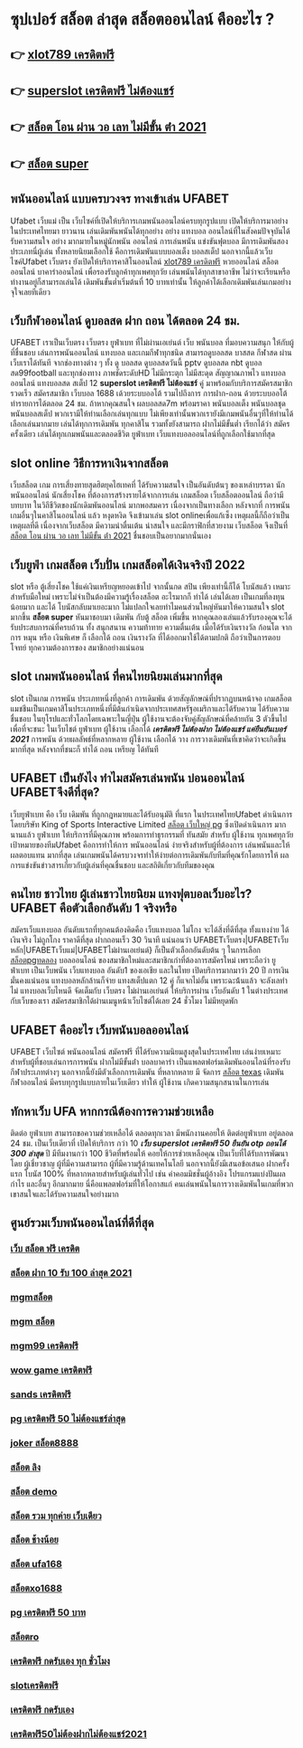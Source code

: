 # ซุปเปอร์ สล็อต ล่าสุด สล็อตออนไลน์  คืออะไร ?

## 👉 [xlot789 เครดิตฟรี](https://mabet.net/)
## 👉 [superslot เครดิตฟรี ไม่ต้องแชร์](https://mabet.net/register/)
## 👉 [สล็อต โอน ผ่าน วอ เลท ไม่มีขั้น ต่ํา 2021](https://mabet.net/credit-free-100/)
## 👉 [สล็อต super](https://mabet.net/pg-slot-credit-free/)

## พนันออนไลน์ แบบครบวงจร ทางเข้าเล่น UFABET 

 Ufabet เว็บแม่   เป็น  เว็บไซค์ที่เปิดให้บริการเกมพนันออนไลน์ครบทุกรูปแบบ เปิดให้บริการมาอย่างในประเทศไทยมา ยาวนาน  เล่นเดิมพันพนันได้ทุกอย่าง  อย่าง  แทงบอล ออนไลน์ที่ในสังคมปัจจุบันได้รับความสนใจ อย่าง  มากมายในหมู่นักพนัน ออนไลน์  การเล่นพนัน แข่งขันฟุตบอล มีการเดิมพันสองประเภทนี่ผู้เล่น ทั้งหลายนิยมเลือกใช้  คือการเดิมพันแบบบอลเต็ง บอลสเต็ป นอกจากนี้แล้วเว็บไซค์Ufabet เว็บตรง  ยังเปิดให้บริการคาสิโนออนไลน์ [xlot789 เครดิตฟรี](https://mabet.net/register/) หวยออนไลน์ สล็อตออนไลน์ บาคาร่าออนไลน์  เพื่อรองรับลูกค้าทุกเพศทุกวัย เล่นพนันได้ทุกสาขาอาชีพ ไม่ว่าจะเรียนหรือทำงานอยู่ก็สามารถเล่นได้ เดิมพันขั้นต่ำเริ่มต้นที่ 10 บาทเท่านั้น ให้ลูกค้าได้เลือกเดิมพันเล่นเกมอย่างจุใจเลยทีเดียว


##  เว็บกีฬาออนไลน์ ดูบอลสด ฝาก ถอน ได้ตลอด 24 ชม.

UFABET เราเป็นเว็บตรง เว็บตรง ยูฟ่าเบท ที่ไม่ผ่านเอเย่นต์  เว็บ พนันบอล ที่มอบความสนุก ให้กับผู้ที่ชื่นชอบ เล่นการพนันออนไลน์ แทงบอล และเกมกีฬาทุกชนิด สามารถดูบอลสด บาสสด กีฬาสด ผ่านเว็บเราได้ทันที จากช่องทางต่าง ๆ ทั้ง   ดู บอลสด ดูบอลสดวันนี้ pptv ดูบอลสด nbt ดูบอลสด99football และทุกช่องทาง ภาพชัดระดับHD ไม่มีกระตุก ไม่มีสะดุด สัญญาณภาพไว แทงบอลออนไลน์ แทงบอลสด สเต็ป 12 **superslot เครดิตฟรี ไม่ต้องแชร์** คู่  มาพร้อมกับบริการสมัครสมาชิกรวดเร็ว สมัครสมาชิก เว็บบอล 1688 เด้วยระบบออโต้ รวมไปถึงการ การฝาก-ถอน ด้วยระบบออโต้  ทำรายการได้ตลอด 24 ชม. ถ้าหากคุณสนใจ ผลบอลสด7m พร้อมราคา พนันบอลเต็ง พนันบอลชุด พนันบอลสเต็ป พวกเรามีให้ท่านเลือกเล่นทุกแบบ ไม่เพียงเท่านั้นพวกเรายังมีเกมพนันอื่นๆที่ให้ท่านได้เลือกเล่นมากมาย  เล่นได้ทุกการเดิมพัน ทุกคาสิโน รวมทั้งยังสามารถ ฝากไม่มีขั้นต่ำ เรียกได้ว่า สมัครครั้งเดียว เล่นได้ทุกเกมพนันและตลอดชีวิต ยูฟ่าเบท เว็บแทงบอลออนไลน์ที่ถูกเลือกใช้มากที่สุด

##  slot online  วิธีการหาเงินจากสล็อต 

เว็บสล็อต  เกม การเสี่ยงทายสุดฮิตยุคไฮเทคที่  ได้รับความสนใจ เป็นอันดับต้นๆ ของเหล่าบรรดา นักพนันออนไลน์ นักเสี่ยงโชค ที่ต้องการสร้างรายได้จากการเล่น เกมสล็อต  เว็บสล็อตออนไลน์ ถือว่ามีบทบาท ในวิถีชีวิตของนักเดิมพันออนไลน์ มากพอสมควร เนื่องจากเป็นทางเลือก หลังจากที่ การพนัน เกมอื่นๆในคาสิโนออนไลน์   แล้ว หงุดหงิด จึงเข้ามาเล่น slot onlineเพื่อแก้เซ็ง เหตุผลนี้ก็ถือว่าเป็นเหตุผลที่ดี เนื่องจากเว็บสล็อต  มีความน่าตื่นเต้น น่าสนใจ และมีกราฟิกที่สวยงาม เว็บสล็อต จึงเป็นที่ [สล็อต โอน ผ่าน วอ เลท ไม่มีขั้น ต่ํา 2021](https://mabet.net/pg-slot-credit-free/) ชื่นชอบเป็นอยากมากนั่นเอง


## เว็บยูฟ่า เกมสล็อต เว็บปั่น เกมสล็อตได้เงินจริงปี 2022

 slot หรือ ตู้เสี่ยงโชค ใช้แค่เงินเหรียญหยอดเข้าไป จากนั้นกด   สปิน  เพียงเท่านี้ก็ได้ โบนัสแล้ว เหมาะสำหรับมือใหม่  เพราะไม่จำเป็นต้องมีความรู้เรื่องสล็อต อะไรมากก็ ทำได้ เล่นได้เลย เป็นเกมที่ลงทุนน้อยมาก และได้ โบนัสกลับมาเยอะมาก ไม่แปลกใจเลยทำไมคนส่วนใหญ่หันมาให้ความสนใจ slot มากขึ้น **สล็อต super** หันมาชอบมา เดิมพัน กับตู้ สล็อต เพิ่มขึ้น หากคุณลองเล่นแล้วรับรองคุณจะได้รับประสบการณ์ที่ครบถ้วน ทั้ง สนุกสนาน  ความท้าทาย ความตื่นเต้น เมื่อได้รับเงินรางวัล ก้อนโต จากการ หมุน หรือ เงินพิเศษ ก็ เลือกได้ ถอน เงินรางวัล ที่ได้ออกมาใช้ได้ตามปกติ ถือว่าเป็นการตอบโจทย์ ทุกความต้องการของ สมาชิกอย่างแน่นอน 


##  slot  เกมพนันออนไลน์ ที่คนไทยนิยมเล่นมากที่สุด

 slot เป็นเกม  การพนัน ประเภทหนึ่งที่ลูกค้า  การเดิมพัน ด้วยสัญลักษณ์ที่ปรากฏบนหน้าจอ  เกมสล็อตแมชชีนเป็นเกมคาสิโนประเภทหนึ่งที่มีต้นกำเนิดจากประเทศสหรัฐอเมริกาและได้รับความ ได้รับความชื่นชอบ ในยุโรปและทั่วโลกโดยเฉพาะในญี่ปุ่น  ผู้ใช้งานจะต้องจับคู่สัญลักษณ์ที่คล้ายกัน 3 ตัวขึ้นไปเพื่อที่จะชนะ ในเว็บไชต์ ยูฟ่าเบท   ผู้ใช้งาน เลือกได้  ***เครดิตฟรี ไม่ต้องฝาก ไม่ต้องแชร์ แค่ยืนยันเบอร์ 2021***  การพนัน ด้วยผลลัพธ์ที่หลากหลาย  ผู้ใช้งาน เลือกได้ วาง  การวางเดิมพันที่เขาคิดว่าจะเกิดขึ้นมากที่สุด หลังจากที่ชนะก็ ทำได้ ถอน เหรียญ ได้ทันที


## UFABET เป็นยังไง ทำไมสมัครเล่นพนัน บ่อนออนไลน์ UFABETจึงดีที่สุด?

 เว็บยูฟ่าเบท คือ  เว็บ  เดิมพัน ที่ถูกกฎหมายและได้รับอนุมัติ  ที่แรก  ในประเทศไทยUfabet  ดำเนินการ โดยบริษัท King of Sports Interactive Limited [สล็อต เว็บใหญ่ pg](https://mabet.net/credit-free-50/) ซึ่งเปิดดำเนินการ มากนานแล้ว  ยูฟ่าเบท ให้บริการที่มีคุณภาพ พร้อมการทำธุรกรรมที่ ทันสมัย สำหรับ ผู้ใช้งาน ทุกเพศทุกวัย เป้าหมายของทีมUfabet คือการทำให้การ พนันออนไลน์ ง่ายจริงสำหรับผู้ที่ต้องการ เล่นพนันและให้ผลตอบแทน มากที่สุด เล่นเกมพนันได้ครบวงจรทำให้ง่ายต่อการเดิมพันกับทีมที่คุณรักโดยการให้ ผลการแข่งขันข่าวสารเกี่ยวกับผู้เล่นที่คุณชื่นชอบ และสถิติเกี่ยวกับทีมของคุณ


## คนไทย ชาวไทย ผู้เล่นชาวไทยนิยม แทงฟุตบอลเว็บอะไร? UFABET คือตัวเลือกอันดับ 1 จริงหรือ

สมัครเว็บแทงบอล อันดับแรกที่ทุกคนต้องคิดคือ เว็บแทงบอล ไม่โกง  จะได้สิ่งที่ดีที่สุด ทั้งแทงง่าย ได้เงินจริง ไม่ถูกโกง ราคาดีที่สุด ฝากถอนเร็ว 30 วินาที  แน่นอนว่า UFABETเว็บตรง|UFABETเว็บหลัก|UFABETเว็บแม่|UFABETไม่ผ่านเอเย่นต์}   ก็เป็นตัวเลือกอันดับต้น ๆ ในการเลือก [สล็อตpgทดลอง](https://mabet.net/register/) บอลออนไลน์ ของสมาชิกใหม่และสมาชิกเก่าที่ต้องการสมัครใหม่ เพราะถือว่า ยูฟ่าเบท เป็นเว็บพนัน เว็บแทงบอล อันดับ1 ของเอเชีย และในไทย เปิดบริการมากมาว่า 20 ปี การเงิน มั่นคงแน่นอน แทงบอลหลักล้านก็จ่าย แทงสเต็ปแตก 12  คู่ ก็แจกไม่อั้น เพราะฉะน้้นแล้ว จะลังเลทำไม่ แทงบอลเว็บไหนดี จัดเต็มกับ เว็บตรง ไม่ผ่านเอเย่นต์ ให้บริการผ่าน  เว็บอันดับ 1 ในต่างประเทศกับเว็บของเรา สมัครสมาชิกได้ผ่านเมนูหน้าเว็บไซต์ได้เลย 24 ชั่วโมง ไม่มีหยุดพัก


## UFABET คืออะไร เว็บพนันบอลออนไลน์

UFABET เว็บไซต์  พนันออนไลน์ สมัครฟรี  ที่ได้รับความนิยมสูงสุดในประเทศไทย เล่นง่ายเหมาะสำหรับผู้ที่ชอบเล่นการการพนัน  ฝากไม่มีขั้นต่ํา บอลบาคาร่า  เป็นแพลตฟอร์มเดิมพันออนไลน์ที่รองรับกีฬาประเภทต่างๆ นอกจากนี้ยังมีตัวเลือกการเดิมพัน ที่หลากหลาย มี จัดการ [สล็อต texas](https://member.mabet.net/?action=login) เดิมพันกีฬาออนไลน์  มีครบทุกรูปแบบภายในเว็บเดียว ทำให้ ผู้ใช้งาน เกิดความสนุกสนานในการเล่น

##  ทักหาเว็บ UFA หากกรณีต้องการความช่วยเหลือ

ติดต่อ ยูฟ่าเบท สามารถขอความช่วยเหลือได้ ตลอดทุกเวลา มีพนักงานคอยให้  ติดต่อยูฟ่าเบท อยู่ตลอด 24 ชม. เป็นเว็บเดียวที่  เปิดให้บริการ กว่า 10 ***เว็บ superslot เครดิตฟรี 50 ยืนยัน otp ถอนได้ 300 ล่าสุด*** ปี มีทีมงานกว่า 100 ชีวิตที่พร้อมให้ คอยให้การช่วยเหลือคุณ เป็นเว็บที่ได้รับการพัฒนาโดย ผู้เชี่ยวชาญ ผู้ที่มีความสามารถ ผู้ที่มีความรู้ด้านเทคโนโลยี นอกจากนี้ยังมีเสนอข้อเสนอ  ฝากครั้งแรก โบนัส 100%  ที่หลากหลายสำหรับผู้เล่นทั่วไป เช่น ค่าคอมมิชชั่นผู้อ้างอิง โปรแกรมแบ่งปันผลกำไร และอื่นๆ อีกมากมาย นี่คือแพลตฟอร์มที่ให้โอกาสแก่ คนเล่นพนันในการวางเดิมพันในเกมที่พวกเขาสนใจและได้รับความสนใจอย่างมาก

## ศูนย์รวมเว็บพนันออนไลน์ที่ดีที่สุด

### [เว็บ สล็อต ฟรี เครดิต](https://atom.io/themes/MABET.net%20สล็อตแจกโบนัส%20สล็อต%20royal%20008%20สล็อต%20ฝาก%2020%20รับ%20100%20แตกหนัก)
### [สล็อต ฝาก 10 รับ 100 ล่าสุด 2021](https://atom.io/themes/MABET.net%20สล็อตแจกโบนัส%20kingkongสล็อต%20008%20สล็อต%20ฝาก%2020%20รับ%20100%20แตกหนัก)
### [mgmสล็อต](https://atom.io/themes/MABET.net%20สล็อตแจกโบนัส%20pg%20betflik%20เครดิตฟรี%20100%20008%20สล็อต%20ฝาก%2020%20รับ%20100%20แตกหนัก)
### [mgm สล็อต](https://atom.io/themes/MABET.net%20สล็อตแจกโบนัส%20เครดิตฟรี%2050%20ยืนยันเบอร์%20ได้จริง2022%20008%20สล็อต%20ฝาก%2020%20รับ%20100%20แตกหนัก)
### [mgm99 เครดิตฟรี](https://atom.io/themes/MABET.net%20สล็อตแจกโบนัส%20สล็อตy9%20008%20สล็อต%20ฝาก%2020%20รับ%20100%20แตกหนัก)
### [wow game เครดิตฟรี](https://atom.io/themes/MABET.net%20สล็อตแจกโบนัส%20blmสล็อต%20008%20สล็อต%20ฝาก%2020%20รับ%20100%20แตกหนัก)
### [sands เครดิตฟรี](https://atom.io/themes/MABET.net%20สล็อตแจกโบนัส%20lucaclub88%20เครดิตฟรี%20008%20สล็อต%20ฝาก%2020%20รับ%20100%20แตกหนัก)
### [pg เครดิตฟรี 50 ไม่ต้องแชร์ล่าสุด](https://atom.io/themes/MABET.net%20สล็อตแจกโบนัส%20ib555%20เครดิตฟรี%20008%20สล็อต%20ฝาก%2020%20รับ%20100%20แตกหนัก)
### [joker สล็อต8888](https://atom.io/themes/MABET.net%20สล็อตแจกโบนัส%20ib888%20เครดิตฟรี%20ไม่ต้องฝาก%20n%20008%20สล็อต%20ฝาก%2020%20รับ%20100%20แตกหนัก)
### [สล็อต ลิง](https://atom.io/themes/MABET.net%20สล็อตแจกโบนัส%20369%20สล็อต%20008%20สล็อต%20ฝาก%2020%20รับ%20100%20แตกหนัก)
### [สล็อต demo](https://atom.io/themes/MABET.net%20สล็อตแจกโบนัส%20เว็บ%20เครดิตฟรี%2050%20ยืนยันเบอร์ล่าสุด%202021%20008%20สล็อต%20ฝาก%2020%20รับ%20100%20แตกหนัก)
### [สล็อต รวม ทุกค่าย เว็บเดียว](https://atom.io/themes/MABET.net%20สล็อตแจกโบนัส%20ทดลอง%20เล่น%20สล็อต%20pg%20008%20สล็อต%20ฝาก%2020%20รับ%20100%20แตกหนัก)
### [สล็อต ช้างน้อย](https://atom.io/themes/MABET.net%20สล็อตแจกโบนัส%20สล็อต%20ฝาก20รับ100%20ทํา%20200ถอนได้100วอเลท%20008%20สล็อต%20ฝาก%2020%20รับ%20100%20แตกหนัก)
### [สล็อต ufa168](https://atom.io/themes/MABET.net%20สล็อตแจกโบนัส%20สล็อตxo289%20008%20สล็อต%20ฝาก%2020%20รับ%20100%20แตกหนัก)
### [สล็อตxo1688](https://atom.io/themes/MABET.net%20สล็อตแจกโบนัส%20superslotเครดิตฟรี%20008%20สล็อต%20ฝาก%2020%20รับ%20100%20แตกหนัก)
### [pg เครดิตฟรี 50 บาท](https://atom.io/themes/MABET.net%20สล็อตแจกโบนัส%20เครดิตฟรี%2030%20ทำยอด%20300%20ถอน%20150%20008%20สล็อต%20ฝาก%2020%20รับ%20100%20แตกหนัก)
### [สล็อตro](https://atom.io/themes/MABET.net%20สล็อตแจกโบนัส%20sky%20sport%20สล็อต%20008%20สล็อต%20ฝาก%2020%20รับ%20100%20แตกหนัก)
### [เครดิตฟรี กดรับเอง ทุก ชั่วโมง](https://atom.io/themes/MABET.net%20สล็อตแจกโบนัส%20panda%20777เครดิตฟรี%20100%20008%20สล็อต%20ฝาก%2020%20รับ%20100%20แตกหนัก)
### [slotเครดิตฟรี](https://atom.io/themes/MABET.net%20สล็อตแจกโบนัส%20ubet89%20เครดิตฟรี%20008%20สล็อต%20ฝาก%2020%20รับ%20100%20แตกหนัก)
### [เครดิตฟรี กดรับเอง](https://atom.io/themes/MABET.net%20สล็อตแจกโบนัส%20สล็อต%20เครดิตฟรี%20ไม่ต้องฝาก%20ไม่ต้องแชร์%20ล่าสุด%2050%20วอเลท%20008%20สล็อต%20ฝาก%2020%20รับ%20100%20แตกหนัก)
### [เครดิตฟรี50ไม่ต้องฝากไม่ต้องแชร์2021](https://atom.io/themes/MABET.net%20สล็อตแจกโบนัส%20สล็อต%20xo%20เครดิตฟรี%20100%20ไม่ต้อง%20แชร์%20008%20สล็อต%20ฝาก%2020%20รับ%20100%20แตกหนัก)